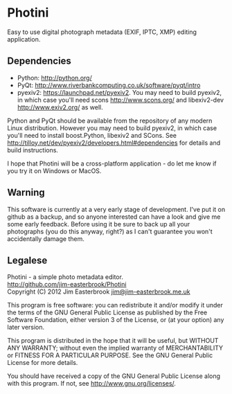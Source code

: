 Photini
=======

Easy to use digital photograph metadata (EXIF, IPTC, XMP) editing application.

Dependencies
------------

*   Python: <http://python.org/>
*   PyQt: <http://www.riverbankcomputing.co.uk/software/pyqt/intro>
*   pyexiv2: <https://launchpad.net/pyexiv2>. You may need to build pyexiv2, in which case you'll need scons <http://www.scons.org/> and libexiv2-dev <http://www.exiv2.org/> as well.

Python and PyQt should be available from the repository of any modern Linux distribution. However you may need to build pyexiv2, in which case you'll need to install boost.Python, libexiv2 and SCons. See <http://tilloy.net/dev/pyexiv2/developers.html#dependencies> for details and build instructions.

I hope that Photini will be a cross-platform application - do let me know if you try it on Windows or MacOS.

Warning
-------

This software is currently at a very early stage of development. I've put it on github as a backup, and so anyone interested can have a look and give me some early feedback. Before using it be sure to back up all your photographs (you do this anyway, right?) as I can't guarantee you won't accidentally damage them.

Legalese
--------

Photini - a simple photo metadata editor.  
<http://github.com/jim-easterbrook/Photini>  
Copyright (C) 2012  Jim Easterbrook  jim@jim-easterbrook.me.uk

This program is free software: you can redistribute it and/or
modify it under the terms of the GNU General Public License as
published by the Free Software Foundation, either version 3 of the
License, or (at your option) any later version.

This program is distributed in the hope that it will be useful,
but WITHOUT ANY WARRANTY; without even the implied warranty of
MERCHANTABILITY or FITNESS FOR A PARTICULAR PURPOSE.  See the GNU
General Public License for more details.

You should have received a copy of the GNU General Public License
along with this program.  If not, see <http://www.gnu.org/licenses/>.

